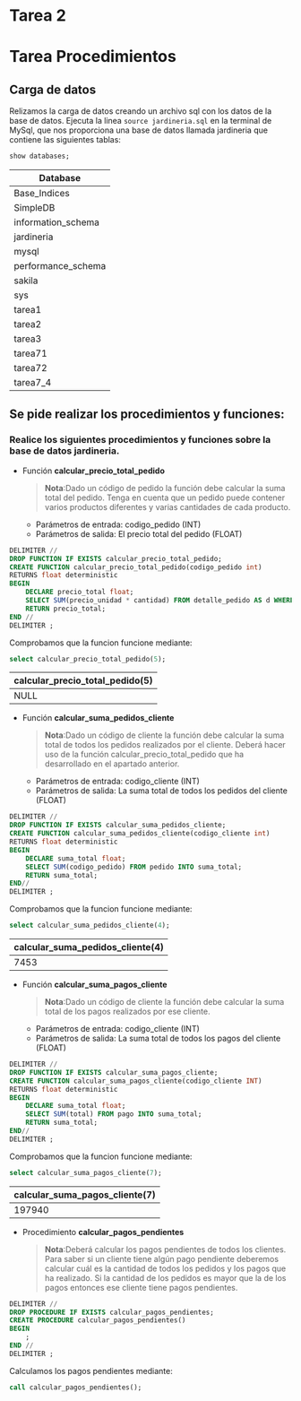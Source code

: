 # Tarea 2
# Tarea Procedimientos

## Carga de datos
Relizamos la carga de datos creando un archivo sql con los datos de la base de datos. Ejecuta la linea `source jardineria.sql` en la terminal de MySql, que nos proporciona una base de datos llamada jardineria que contiene las siguientes tablas:
```sql
show databases;
```
| Database           |
|--------------------|
| Base_Indices       |
| SimpleDB           |
| information_schema |
| jardineria         |
| mysql              |
| performance_schema |
| sakila             |
| sys                |
| tarea1             |
| tarea2             |
| tarea3             |
| tarea71            |
| tarea72            |
| tarea7_4           |

## Se pide realizar los procedimientos y funciones:
### Realice los siguientes procedimientos y funciones sobre la base de datos jardineria.
- Función  __calcular_precio_total_pedido__
  >__Nota__:Dado un código de pedido la función debe calcular la suma total del pedido. Tenga en cuenta que un pedido puede contener varios productos diferentes y varias cantidades de cada producto.
   - Parámetros de entrada: codigo_pedido (INT)
   - Parámetros de salida: El precio total del pedido (FLOAT)
```sql
DELIMITER //
DROP FUNCTION IF EXISTS calcular_precio_total_pedido;
CREATE FUNCTION calcular_precio_total_pedido(codigo_pedido int)
RETURNS float deterministic
BEGIN
    DECLARE precio_total float;
    SELECT SUM(precio_unidad * cantidad) FROM detalle_pedido AS d WHERE d.codigo_pedido = codigo_pedido INTO precio_total;
    RETURN precio_total;
END //
DELIMITER ;
```

Comprobamos que la funcion funcione mediante:
```sql
select calcular_precio_total_pedido(5);
```
| calcular_precio_total_pedido(5) |
|---------------------------------|
|                            NULL |



- Función  __calcular_suma_pedidos_cliente__
  >__Nota__:Dado un código de cliente la función debe calcular la suma total de todos los pedidos realizados por el cliente. Deberá hacer uso de la función calcular_precio_total_pedido que ha desarrollado en el apartado anterior.
  - Parámetros de entrada: codigo_cliente (INT)
  - Parámetros de salida: La suma total de todos los pedidos del cliente (FLOAT)

```sql
DELIMITER //
DROP FUNCTION IF EXISTS calcular_suma_pedidos_cliente;
CREATE FUNCTION calcular_suma_pedidos_cliente(codigo_cliente int)
RETURNS float deterministic
BEGIN
    DECLARE suma_total float;
    SELECT SUM(codigo_pedido) FROM pedido INTO suma_total;
    RETURN suma_total;
END//
DELIMITER ;
```

Comprobamos que la funcion funcione mediante:
```sql
select calcular_suma_pedidos_cliente(4);
```
| calcular_suma_pedidos_cliente(4) |
|----------------------------------|
|                             7453 |


- Función __calcular_suma_pagos_cliente__
  >__Nota__:Dado un código de cliente la función debe calcular la suma total de los pagos realizados por ese cliente.
  - Parámetros de entrada: codigo_cliente (INT)
  - Parámetros de salida: La suma total de todos los pagos del cliente (FLOAT)
```sql
DELIMITER //
DROP FUNCTION IF EXISTS calcular_suma_pagos_cliente;
CREATE FUNCTION calcular_suma_pagos_cliente(codigo_cliente INT)
RETURNS float deterministic
BEGIN
    DECLARE suma_total float;
    SELECT SUM(total) FROM pago INTO suma_total;
    RETURN suma_total;
END//
DELIMITER ;
```

Comprobamos que la funcion funcione mediante:
```sql
select calcular_suma_pagos_cliente(7);
```
| calcular_suma_pagos_cliente(7) |
|--------------------------------|
|                         197940 |


- Procedimiento __calcular_pagos_pendientes__
  >__Nota__:Deberá calcular los pagos pendientes de todos los clientes. Para saber si un cliente tiene algún pago pendiente deberemos calcular cuál es la cantidad de todos los pedidos y los pagos que ha realizado. Si la cantidad de los pedidos es mayor que la de los pagos entonces ese cliente tiene pagos pendientes.
```sql
DELIMITER //
DROP PROCEDURE IF EXISTS calcular_pagos_pendientes;
CREATE PROCEDURE calcular_pagos_pendientes() 
BEGIN 
    ;
END //
DELIMITER ;
```

Calculamos los pagos pendientes mediante:
```sql
call calcular_pagos_pendientes();
```

